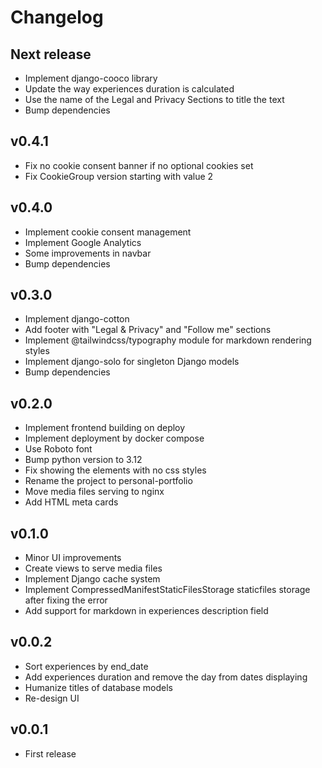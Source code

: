 # Changelog

## Next release

- Implement django-cooco library
- Update the way experiences duration is calculated
- Use the name of the Legal and Privacy Sections to title the text
- Bump dependencies

## v0.4.1

- Fix no cookie consent banner if no optional cookies set
- Fix CookieGroup version starting with value 2

## v0.4.0

- Implement cookie consent management
- Implement Google Analytics
- Some improvements in navbar
- Bump dependencies

## v0.3.0

- Implement django-cotton
- Add footer with "Legal & Privacy" and "Follow me" sections
- Implement @tailwindcss/typography module for markdown rendering styles
- Implement django-solo for singleton Django models
- Bump dependencies

## v0.2.0

- Implement frontend building on deploy
- Implement deployment by docker compose
- Use Roboto font
- Bump python version to 3.12
- Fix showing the elements with no css styles
- Rename the project to personal-portfolio
- Move media files serving to nginx
- Add HTML meta cards

## v0.1.0

- Minor UI improvements
- Create views to serve media files
- Implement Django cache system
- Implement CompressedManifestStaticFilesStorage staticfiles storage after fixing the error
- Add support for markdown in experiences description field

## v0.0.2

- Sort experiences by end_date
- Add experiences duration and remove the day from dates displaying
- Humanize titles of database models
- Re-design UI

## v0.0.1

- First release
